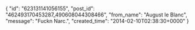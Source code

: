  {
   "id": "623131141056155",
   "post_id": "462493170453287_490608044308466",
   "from_name": "August le Blanc",
   "message": "Fuckn Narc.",
   "created_time": "2014-02-10T02:38:30+0000"
 }
